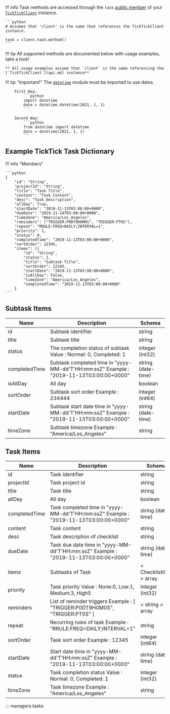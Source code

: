 !!! info
    Task methods are accessed through the `task` [public member](api.md#functionality) of your [`TickTickClient`](api.md) instance.

    ```python
    # Assumes that 'client' is the name that references the TickTickClient instance.

    task = client.task.method()
    ```

!!! tip
    All supported methods are documented below with usage examples, take a look!

    ** All usage examples assume that `client` is the name referencing the [`TickTickClient`](api.md) instance**

!!! tip "Important!"
        The [`datetime`](https://docs.python.org/3/library/datetime.html) module must be imported to use dates.

        First Way:
            ```python
            import datetime
            date = datetime.datetime(2021, 1, 1)
            ```

        Second Way:
            ```python
            from datetime import datetime
            date = datetime(2021, 1, 1)
            ```

## Example TickTick Task Dictionary

!!! info "Members"
    
    ```python
    {
        "id": "String",
        "projectId": "String",
        "title": "Task Title",
        "content": "Task Content",
        "desc": "Task Description",
        "allDay": True,
        "startDate": "2019-11-13T03:00:00+0000",
        "dueDate": "2019-11-14T03:00:00+0000",
        "timeZone": "America/Los_Angeles",
        "reminders": ["TRIGGER:P0DT9H0M0S", "TRIGGER:PT0S"],
        "repeat": "RRULE:FREQ=DAILY;INTERVAL=1",
        "priority": 1,
        "status": 0,
        "completedTime": "2019-11-13T03:00:00+0000",
        "sortOrder": 12345,
        "items": [{
            "id": "String",
            "status": 1,
            "title": "Subtask Title",
            "sortOrder": 12345,
            "startDate": "2019-11-13T03:00:00+0000",
            "isAllDay": False,
            "timeZone": "America/Los_Angeles",
            "completedTime": "2019-11-13T03:00:00+0000"
        }
    ```
## Subtask Items

| Name          | Description                                                                              | Schema             |
|---------------|------------------------------------------------------------------------------------------|--------------------|
| id            | Subtask identifier                                                                       | string             |
| title         | Subtask title                                                                            | string             |
| status        | The completion status of subtask Value : Normal: 0, Completed: 1                         | integer (int32)    |
| completedTime | Subtask completed time in "yyyy-MM-dd'T'HH:mm:ssZ" Example : "2019-11-13T03:00:00+0000"  | string (date-time) |
| isAllDay      | All day                                                                                  | boolean            |
| sortOrder     | Subtask sort order Example : 234444                                                      | integer (int64)    |
| startDate     | Subtask start date time in "yyyy-MM-dd'T'HH:mm:ssZ" Example : "2019-11-13T03:00:00+0000" | string (date-time) |
| timeZone      | Subtask timezone Example : "America/Los_Angeles"                                         | string             |

## Task Items

| Name          | Description                                                                          | Schema                  |
|---------------|--------------------------------------------------------------------------------------|-------------------------|
| id            | Task identifier                                                                      | string                  |
| projectId     | Task project id                                                                      | string                  |
| title         | Task title                                                                           | string                  |
| allDay        | All day                                                                              | boolean                 |
| completedTime | Task completed time in "yyyy-MM-dd'T'HH:mm:ssZ" Example : "2019-11-13T03:00:00+0000" | string (date-time)      |
| content       | Task content                                                                         | string                  |
| desc          | Task description of checklist                                                        | string                  |
| dueDate       | Task due date time in "yyyy-MM-dd'T'HH:mm:ssZ" Example : "2019-11-13T03:00:00+0000"  | string (date-time)      |
| items         | Subtasks of Task                                                                     | < ChecklistItem > array |
| priority      | Task priority Value : None:0, Low:1, Medium:3, High5                                 | integer (int32)         |
| reminders     | List of reminder triggers Example : [ "TRIGGER:P0DT9H0M0S", "TRIGGER:PT0S" ]         | < string > array        |
| repeat        | Recurring rules of task Example : "RRULE:FREQ=DAILY;INTERVAL=1"                      | string                  |
| sortOrder     | Task sort order Example : 12345                                                      | integer (int64)         |
| startDate     | Start date time in "yyyy-MM-dd'T'HH:mm:ssZ" Example : "2019-11-13T03:00:00+0000"     | string (date-time)      |
| status        | Task completion status Value : Normal: 0, Completed: 1                               | integer (int32)         |
| timeZone      | Task timezone Example : "America/Los_Angeles"                                        | string                  |

::: managers.tasks